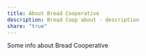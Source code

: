 ```yaml
---
title: About Bread Cooperative
description: Bread Coop about - description
share: "true"
---
```

Some info about Bread Cooperative